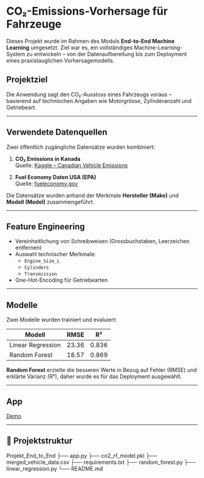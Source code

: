# CO₂-Emissions-Vorhersage für Fahrzeuge

Dieses Projekt wurde im Rahmen des Moduls **End-to-End Machine Learning** umgesetzt. Ziel war es, ein vollständiges Machine-Learning-System zu entwickeln – von der Datenaufbereitung bis zum Deployment eines praxistauglichen Vorhersagemodells.

## Projektziel

Die Anwendung sagt den CO₂-Ausstoss eines Fahrzeugs voraus – basierend auf technischen Angaben wie Motorgrösse, Zylinderanzahl und Getriebeart.

---

## Verwendete Datenquellen

Zwei öffentlich zugängliche Datensätze wurden kombiniert:

1. **CO₂ Emissions in Kanada**  
   Quelle: [Kaggle – Canadian Vehicle Emissions](https://www.kaggle.com/datasets/debajyotipodder/co2-emission-by-vehicles)

2. **Fuel Economy Daten USA (EPA)**  
   Quelle: [fueleconomy.gov](https://www.fueleconomy.gov/feg/download.shtml)

Die Datensätze wurden anhand der Merkmale **Hersteller (Make)** und **Modell (Model)** zusammengeführt.

---

## Feature Engineering

- Vereinheitlichung von Schreibweisen (Grossbuchstaben, Leerzeichen entfernen)
- Auswahl technischer Merkmale:
  - `Engine_Size_L`
  - `Cylinders`
  - `Transmission`
- One-Hot-Encoding für Getriebearten

---

## Modelle

Zwei Modelle wurden trainiert und evaluiert:

| Modell            | RMSE  | R²     |
|-------------------|-------|--------|
| Linear Regression | 23.36 | 0.836  |
| Random Forest     | 18.57 | 0.869  |

**Random Forest** erzielte die besseren Werte in Bezug auf Fehler (RMSE) und erklärte Varianz (R²), daher wurde es für das Deployment ausgewählt.

---

## App
[Demo](https://huggingface.co/spaces/martivic/co2-predictor)
  

---

## 📁 Projektstruktur
Projekt_End_to_End
├── app.py 
├── co2_rf_model.pkl 
├── merged_vehicle_data.csv 
├── requirements.txt 
├── random_forest.py
├── linear_regression.py
└── README.md 


